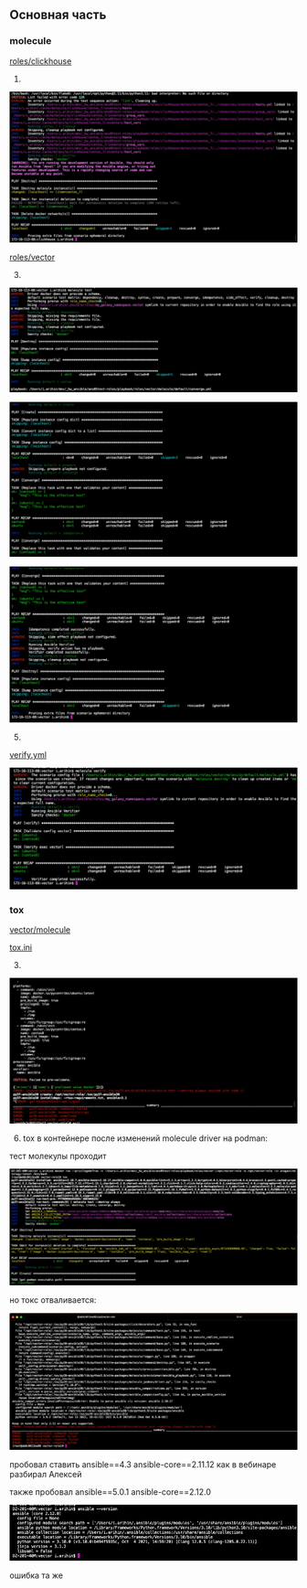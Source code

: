 ## Основная часть
### molecule
[roles/clickhouse](playbook/roles/clickhouse) 

1. 


![!\[Alt text\](<img/!\[Alt text\](<img/1.png>)>)](<img/1.png>)

[roles/vector](playbook/roles/vector) 

3. 
![!\[Alt text\](<img/!\[Alt text\](<img/3.1.png>)>)](<img/3.3.png>)

![!\[Alt text\](<img/!\[Alt text\](<img/3.1.png>)>)](<img/3.2.png>)

![!\[Alt text\](<img/!\[Alt text\](<img/3.1.png>)>)](<img/3.1.png>)

5. 
[verify.yml](playbook/roles/vector/molecule/default/verify.yml) 

![!\[Alt text\](<img/!\[Alt text\](<img/4.png>)>)](<img/4.png>)



### tox
[vector/molecule](playbook/roles/vector/molecule/default/) 

[tox.ini](playbook/roles/vector/tox.ini) 

3. 
![!\[Alt text\](<img/!\[Alt text\](<img/tox33.png>)>)](<img/tox33.png>)

6. tox в контейнере после изменений molecule driver на podman:


тест молекулы проходит

![!\[Alt text\](<img/!\[Alt text\](<img/000.png>)>)](<img/000.png>)


но токс отваливается:

![!\[Alt text\](<img/!\[Alt text\](<img/001.png>)>)](<img/001.png>)

пробовал ставить ansible==4.3 ansible-core==2.11.12 как в вебинаре разбирал Алексей

также пробовал ansible==5.0.1 ansible-core==2.12.0

![!\[Alt text\](<img/!\[Alt text\](<img/002.png>)>)](<img/002.png>)


ошибка та же

